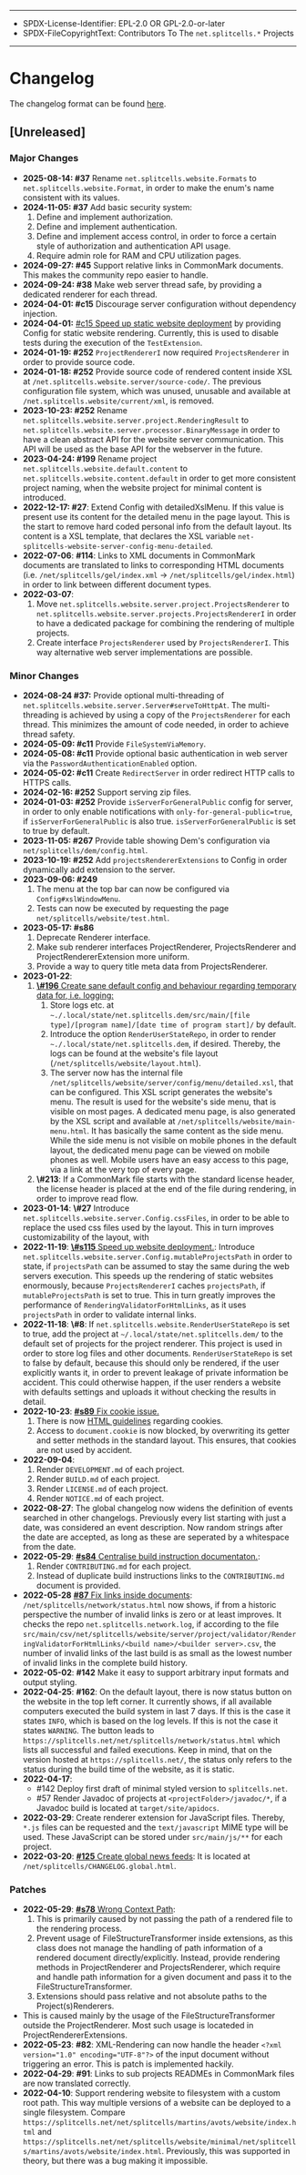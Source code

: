 ----
* SPDX-License-Identifier: EPL-2.0 OR GPL-2.0-or-later
* SPDX-FileCopyrightText: Contributors To The `net.splitcells.*` Projects
----
# Changelog
The changelog format can be found [here](../../src/main/md/net/splitcells/network/guidelines/changelog.md).

## [Unreleased]
### Major Changes
* **2025-08-14: \#37** Rename `net.splitcells.website.Formats` to `net.splitcells.website.Format`,
  in order to make the enum's name consistent with its values.
* **2024-11-05: \#37** Add basic security system:
    1. Define and implement authorization.
    2. Define and implement authentication.
    3. Define and implement access control, in order to force a certain style of authorization and authentication API usage.
    4. Require admin role for RAM and CPU utilization pages.
* **2024-09-27: \#45** Support relative links in CommonMark documents.
  This makes the community repo easier to handle.
* **2024-09-24: \#38** Make web server thread safe, by providing a dedicated renderer for each thread.
* **2024-04-01: \#c15** Discourage server configuration without dependency injection.
* **2024-04-01:** [\#c15 Speed up static website deployment](https://codeberg.org/splitcells-net/net.splitcells.network.community/issues/15)
  by providing Config for static website rendering.
  Currently, this is used to disable tests during the execution of the `TestExtension`.
* **2024-01-19: \#252** `ProjectRendererI` now required `ProjectsRenderer` in order to provide source code.
* **2024-01-18: \#252** Provide source code of rendered content inside XSL at `/net.splitcells.website.server/source-code/`.
  The previous configuration file system, which was unused, unusable and available at `/net.splitcells.website/current/xml`,
  is removed.
* **2023-10-23: \#252** Rename `net.splitcells.website.server.project.RenderingResult`
    to `net.splitcells.website.server.processor.BinaryMessage` in order to have a clean abstract API
    for the website server communication.
    This API will be used as the base API for the webserver in the future.
* **2023-04-24: \#199** Rename project `net.splitcells.website.default.content`
  to `net.splitcells.website.content.default` in order to get more consistent project naming,
  when the website project for minimal content is introduced.
* **2022-12-17: \#27**: Extend Config with detailedXslMenu.
  If this value is present use its content for the detailed menu in the page layout.
  This is the start to remove hard coded personal info from the default layout.
  Its content is a XSL template, that declares the XSL variable `net-splitcells-website-server-config-menu-detailed`.
* **2022-07-06**: **\#114**: Links to XML documents in CommonMark documents are translated to links to corresponding HTML documents
  (i.e. `/net/splitcells/gel/index.xml` -> `/net/splitcells/gel/index.html`)
  in order to link between different document types.
* **2022-03-07**:
  1. Move `net.splitcells.website.server.project.ProjectsRenderer`
     to `net.splitcells.website.server.projects.ProjectsRendererI` in order to
     have a dedicated package for combining the rendering of multiple projects.
  2. Create interface `ProjectsRenderer` used by `ProjectsRendererI`.
     This way alternative web server implementations are possible.
### Minor Changes
* **2024-08-24 \#37:** Provide optional multi-threading of `net.splitcells.website.server.Server#serveToHttpAt`.
  The multi-threading is achieved by using a copy of the `ProjectsRenderer` for each thread.
  This minimizes the amount of code needed, in order to achieve thread safety.
* **2024-05-09: \#c11** Provide `FileSystemViaMemory`.
* **2024-05-08: \#c11** Provide optional basic authentication in web server
  via the `PasswordAuthenticationEnabled` option.
* **2024-05-02: \#c11** Create `RedirectServer` in order redirect HTTP calls to HTTPS calls. 
* **2024-02-16: \#252** Support serving zip files.
* **2024-01-03: \#252** Provide `isServerForGeneralPublic` config for server,
    in order to only enable notifications with `only-for-general-public=true`,
    if `isServerForGeneralPublic` is also true.
    `isServerForGeneralPublic` is set to true by default.
* **2023-11-05: \#267** Provide table showing Dem's configuration via `net/splitcells/dem/config.html`.
* **2023-10-19: \#252** Add `projectsRendererExtensions` to Config in order dynamically add extension to the server.
* **2023-09-06: \#249**
    1. The menu at the top bar can now be configured via `Config#xslWindowMenu`.
    2. Tests can now be executed by requesting the page `net/splitcells/website/test.html`. 
* **2023-05-17: \#s86**
  1. Deprecate Renderer interface.
  2. Make sub renderer interfaces ProjectRenderer, ProjectsRenderer and ProjectRendererExtension more uniform.
  3. Provide a way to query title meta data from ProjectsRenderer.
* **2023-01-22**:
  1. [**\\#196** Create sane default config and behaviour regarding temporary data for, i.e. logging:](https://github.com/www-splitcells-net/net.splitcells.network/issues/196)
     1. Store logs etc. at `~./.local/state/net.splitcells.dem/src/main/[file type]/[program name]/[date time of program start]/` by default.
     2. Introduce the option `RenderUserStateRepo`, in order to render `~./.local/state/net.splitcells.dem`, if desired.
        Thereby, the logs can be found at the website's file layout (`/net/splitcells/website/layout.html`).
     3. The server now has the internal file `/net/splitcells/website/server/config/menu/detailed.xsl`,
        that can be configured.
        This XSL script generates the website's menu.
        The result is used for the website's side menu, that is visible on most pages.
        A dedicated menu page, is also generated by the XSL script and available at `/net/splitcells/website/main-menu.html`.
        It has basically the same content as the side menu.
        While the side menu is not visible on mobile phones in the default layout,
        the dedicated menu page can be viewed on mobile phones as well.
        Mobile users have an easy access to this page, via a link at the very top of every page.
   2. **\\#213**: If a CommonMark file starts with the standard license header,
      the license header is placed at the end of the file during rendering,
      in order to improve read flow.
* **2023-01-14**: **\\#27** Introduce `net.splitcells.website.server.Config.cssFiles`,
  in order to be able to replace the used css files used by the layout.
  This in turn improves customizability of the layout, with 
* **2022-11-19**: [**\\#s115** Speed up website deployment.](https://todo.sr.ht/~splitcells-net/net.splitcells.network/115):
  Introduce `net.splitcells.website.server.Config.mutableProjectsPath` in order to state,
  if `projectsPath` can be assumed to stay the same during the web servers execution.
  This speeds up the rendering of static websites enormously,
  because `ProjectsRendererI` caches `projectsPath`, if `mutableProjectsPath` is set to true.
  This in turn greatly improves the performance of `RenderingValidatorForHtmlLinks`,
  as it uses `projectsPath` in order to validate internal links.
* **2022-11-18**: **\\#8**: If `net.splitcells.website.RenderUserStateRepo` is set to true,
  add the project at `~/.local/state/net.splitcells.dem/` to the default set of projects for the project renderer.
  This project is used in order to store log files and other documents.
  `RenderUserStateRepo` is set to false by default,
  because this should only be rendered, if the user explicitly wants it,
  in order to prevent leakage of private information be accident.
  This could otherwise happen,
  if the user renders a website with defaults settings and
  uploads it without checking the results in detail.
* **2022-10-23**: [**\#s89** Fix cookie issue.](https://todo.sr.ht/~splitcells-net/net.splitcells.network/89)
  1. There is now [HTML guidelines](https://splitcells.net/net/splitcells/network/guidelines/html.html) regarding cookies.
  2. Access to `document.cookie` is now blocked, by overwriting its getter and setter methods in the standard layout.
     This ensures, that cookies are not used by accident.
* **2022-09-04**:
  1. Render `DEVELOPMENT.md` of each project.
  2. Render `BUILD.md` of each project.
  3. Render `LICENSE.md` of each project.
  4. Render `NOTICE.md` of each project.
* **2022-08-27**: The global changelog now widens the definition of events searched in other changelogs.
  Previously every list starting with just a date, was considered an event description.
  Now random strings after the date are accepted, as long as these are seperated by a whitespace from the date.
* **2022-05-29**: [**\#s84** Centralise build instruction documentaton.](https://todo.sr.ht/~splitcells-net/net.splitcells.network/84):
  1. Render `CONTRIBUTING.md` for each project.
  2. Instead of duplicate build instructions links to the `CONTRIBUTING.md` document is provided.
* **2022-05-28** [**\#87** Fix links inside documents](https://github.com/www-splitcells-net/net.splitcells.network/issues/87):
  `/net/splitcells/network/status.html` now shows, if from a historic perspective the number of invalid links is zero or at least improves.
  It checks the repo `net.splitcells.network.log`,
  if according to the file `src/main/csv/net/splitcells/website/server/project/validator/RenderingValidatorForHtmlLinks/<build name>/<builder server>.csv`,
  the number of invalid links of the last build is as small as the lowest number of invalid links in the complete build history.
* **2022-05-02**: **\#142** Make it easy to support arbitrary input formats and output styling.
* **2022-04-25**: **\#162**: On the default layout,
  there is now status button on the website in the top left corner.
  It currently shows, if all available computers executed the build system in last 7 days.
  If this is the case it states `INFO`, which is based on the log levels.
  If this is not the case it states `WARNING`.
  The button leads to `https://splitcells.net/net/splitcells/network/status.html` which lists all successful
  and failed executions.
  Keep in mind, that on the version hosted at `https://splitcells.net/`,
  the status only refers to the status during the build time of the website, as it is static.
* **2022-04-17**:
  * \#142 Deploy first draft of minimal styled version to `splitcells.net`.
  * \#57 Render Javadoc of projects at `<projectFolder>/javadoc/*`,
    if a Javadoc build is located at `target/site/apidocs`.
* **2022-03-29**: Create renderer extension for JavaScript files.
  Thereby, `*.js` files can be requested and the `text/javascript` MIME type
  will be used.
  These JavaScript can be stored under `src/main/js/**` for each project.
* **2022-03-20**:
  [**\#125** Create global news feeds](https://github.com/www-splitcells-net/net.splitcells.network/issues/125):
  It is located at `/net/splitcells/CHANGELOG.global.html`.
### Patches
* **2022-05-29**: [**\#s78** Wrong Context Path](https://todo.sr.ht/~splitcells-net/net.splitcells.network/78):
  1. This is primarily caused by not passing the path of a rendered file to the rendering process.
  2. Prevent usage of FileStructureTransformer inside extensions, as this class does not manage the handling of path information of a rendered document directly/explicitly.
     Instead, provide rendering methods in ProjectRenderer and ProjectsRenderer, which require and handle path information for a given document and pass it to the FileStructureTransformer.
  3. Extensions should pass relative and not absolute paths to the Project(s)Renderers.
* This is caused mainly by the usage of the FileStructureTransformer outside the ProjectRenderer. Most such usage is locateded in ProjectRendererExtensions.
* **2022-05-23**: **\#82**: XML-Rendering can now handle the header `<?xml version="1.0" encoding="UTF-8"?>` of the input document without triggering an error.
  This is patch is implemented hackily.
* **2022-04-29**: **\#91**: Links to sub projects READMEs in CommonMark files are now translated correctly.
* **2022-04-10**: Support rendering website to filesystem with a custom root path.
  This way multiple versions of a website can be deployed to a single filesystem.
  Compare `https://splitcells.net/net/splitcells/martins/avots/website/index.html`
  and `https://splitcells.net/net/splitcells/website/minimal/net/splitcells/martins/avots/website/index.html`.
  Previously, this was supported in theory,
  but there was a bug making it impossible.
